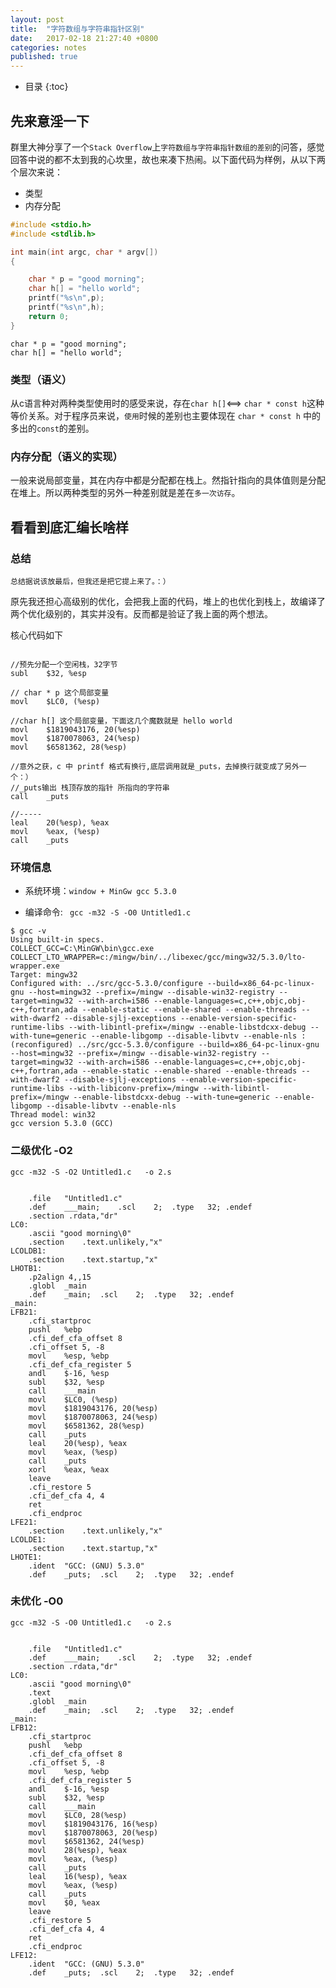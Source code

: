 ```yaml
---
layout: post
title:  "字符数组与字符串指针区别"
date:   2017-02-18 21:27:40 +0800
categories: notes
published: true
---
```

* 目录
{:toc}


## 先来意淫一下

群里大神分享了一个`Stack Overflow`上`字符数组与字符串指针数组的差别`的问答，感觉回答中说的都不太到我的心坎里，故也来凑下热闹。以下面代码为样例，从以下两个层次来说：

- 类型
- 内存分配


```c
#include <stdio.h>
#include <stdlib.h>

int main(int argc, char * argv[])
{

    char * p = "good morning";
    char h[] = "hello world";
    printf("%s\n",p);
    printf("%s\n",h);
    return 0;
}
```


    char * p = "good morning";
    char h[] = "hello world";
    

### 类型（语义）

从c语言种对两种类型使用时的感受来说，存在`char h[]`<==> `char * const h`这种等价关系。对于程序员来说，`使用`时候的差别也主要体现在 `char * const h` 中的多出的`const`的差别。

### 内存分配（语义的实现）

一般来说局部变量，其在内存中都是分配都在栈上。然指针指向的具体值则是分配在堆上。所以两种类型的另外一种差别就是差在`多一次访存`。



    
## 看看到底汇编长啥样

###  总结

    总结据说该放最后，但我还是把它提上来了。：）

原先我还担心高级别的优化，会把我上面的代码，堆上的也优化到栈上，故编译了两个优化级别的，其实并没有。反而都是验证了我上面的两个想法。

核心代码如下

```

//预先分配一个空闲栈，32字节
subl	$32, %esp

// char * p 这个局部变量 
movl	$LC0, (%esp) 

//char h[] 这个局部变量，下面这几个魔数就是 hello world 
movl	$1819043176, 20(%esp)
movl	$1870078063, 24(%esp)
movl	$6581362, 28(%esp)

//意外之获，c 中 printf 格式有换行,底层调用就是_puts，去掉换行就变成了另外一个：）
//_puts输出 栈顶存放的指针 所指向的字符串
call	_puts

//-----
leal	20(%esp), %eax
movl	%eax, (%esp)
call	_puts

```	

### 环境信息

 - 系统环境：`window + MinGw gcc 5.3.0` 
 
 - 编译命令: ` gcc -m32 -S -O0 Untitled1.c`

```
$ gcc -v
Using built-in specs.
COLLECT_GCC=C:\MinGW\bin\gcc.exe
COLLECT_LTO_WRAPPER=c:/mingw/bin/../libexec/gcc/mingw32/5.3.0/lto-wrapper.exe
Target: mingw32
Configured with: ../src/gcc-5.3.0/configure --build=x86_64-pc-linux-gnu --host=mingw32 --prefix=/mingw --disable-win32-registry --target=mingw32 --with-arch=i586 --enable-languages=c,c++,objc,obj-c++,fortran,ada --enable-static --enable-shared --enable-threads --with-dwarf2 --disable-sjlj-exceptions --enable-version-specific-runtime-libs --with-libintl-prefix=/mingw --enable-libstdcxx-debug --with-tune=generic --enable-libgomp --disable-libvtv --enable-nls : (reconfigured) ../src/gcc-5.3.0/configure --build=x86_64-pc-linux-gnu --host=mingw32 --prefix=/mingw --disable-win32-registry --target=mingw32 --with-arch=i586 --enable-languages=c,c++,objc,obj-c++,fortran,ada --enable-static --enable-shared --enable-threads --with-dwarf2 --disable-sjlj-exceptions --enable-version-specific-runtime-libs --with-libiconv-prefix=/mingw --with-libintl-prefix=/mingw --enable-libstdcxx-debug --with-tune=generic --enable-libgomp --disable-libvtv --enable-nls
Thread model: win32
gcc version 5.3.0 (GCC)

```



### 二级优化 -O2



    gcc -m32 -S -O2 Untitled1.c   -o 2.s
    
    

```

	.file	"Untitled1.c"
	.def	___main;	.scl	2;	.type	32;	.endef
	.section .rdata,"dr"
LC0:
	.ascii "good morning\0"
	.section	.text.unlikely,"x"
LCOLDB1:
	.section	.text.startup,"x"
LHOTB1:
	.p2align 4,,15
	.globl	_main
	.def	_main;	.scl	2;	.type	32;	.endef
_main:
LFB21:
	.cfi_startproc
	pushl	%ebp
	.cfi_def_cfa_offset 8
	.cfi_offset 5, -8
	movl	%esp, %ebp
	.cfi_def_cfa_register 5
	andl	$-16, %esp
	subl	$32, %esp
	call	___main
	movl	$LC0, (%esp)
	movl	$1819043176, 20(%esp)
	movl	$1870078063, 24(%esp)
	movl	$6581362, 28(%esp)
	call	_puts
	leal	20(%esp), %eax
	movl	%eax, (%esp)
	call	_puts
	xorl	%eax, %eax
	leave
	.cfi_restore 5
	.cfi_def_cfa 4, 4
	ret
	.cfi_endproc
LFE21:
	.section	.text.unlikely,"x"
LCOLDE1:
	.section	.text.startup,"x"
LHOTE1:
	.ident	"GCC: (GNU) 5.3.0"
	.def	_puts;	.scl	2;	.type	32;	.endef
```






### 未优化  -O0

    gcc -m32 -S -O0 Untitled1.c   -o 2.s


```

	.file	"Untitled1.c"
	.def	___main;	.scl	2;	.type	32;	.endef
	.section .rdata,"dr"
LC0:
	.ascii "good morning\0"
	.text
	.globl	_main
	.def	_main;	.scl	2;	.type	32;	.endef
_main:
LFB12:
	.cfi_startproc
	pushl	%ebp
	.cfi_def_cfa_offset 8
	.cfi_offset 5, -8
	movl	%esp, %ebp
	.cfi_def_cfa_register 5
	andl	$-16, %esp
	subl	$32, %esp
	call	___main
	movl	$LC0, 28(%esp)
	movl	$1819043176, 16(%esp)
	movl	$1870078063, 20(%esp)
	movl	$6581362, 24(%esp)
	movl	28(%esp), %eax
	movl	%eax, (%esp)
	call	_puts
	leal	16(%esp), %eax
	movl	%eax, (%esp)
	call	_puts
	movl	$0, %eax
	leave
	.cfi_restore 5
	.cfi_def_cfa 4, 4
	ret
	.cfi_endproc
LFE12:
	.ident	"GCC: (GNU) 5.3.0"
	.def	_puts;	.scl	2;	.type	32;	.endef


```





